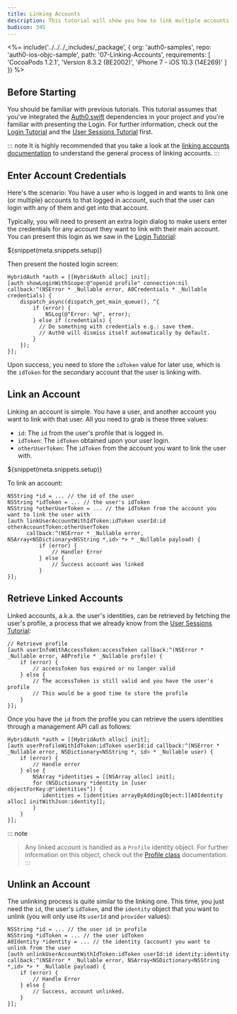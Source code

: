 ```yaml
---
title: Linking Accounts
description: This tutorial will show you how to link multiple accounts within the same user.
budicon: 345
---
```


<%= include('../../../_includes/_package', {
  org: 'auth0-samples',
  repo: 'auth0-ios-objc-sample',
  path: '07-Linking-Accounts',
  requirements: [
    'CocoaPods 1.2.1',
    'Version 8.3.2 (8E2002)',
    'iPhone 7 - iOS 10.3 (14E269)'
  ]
}) %>

## Before Starting

You should be familiar with previous tutorials. This tutorial assumes that you've integrated the [Auth0.swift](https://github.com/auth0/Auth0.swift/) dependencies in your project and you're familiar with presenting the Login. For further information, check out the [Login Tutorial](/quickstart/native/ios-objc/00-login) and the [User Sessions Tutorial](/quickstart/native/ios-objc/03-user-sessions) first.

::: note
It is highly recommended that you take a look at the [linking accounts documentation](/link-accounts) to understand the general process of linking accounts.
:::

## Enter Account Credentials

Here's the scenario: You have a user who is logged in and wants to link one (or multiple) accounts to that logged in account, such that the user can login with any of them and get into that account.

Typically, you will need to present an extra login dialog to make users enter the credentials for any account they want to link with their main account. You can present this login as we saw in the [Login Tutorial](/quickstart/native/ios-objc/00-login):

${snippet(meta.snippets.setup)}

Then present the hosted login screen:

```objc
HybridAuth *auth = [[HybridAuth alloc] init];
[auth showLoginWithScope:@"openid profile" connection:nil callback:^(NSError * _Nullable error, A0Credentials * _Nullable credentials) {
    dispatch_async(dispatch_get_main_queue(), ^{
        if (error) {
            NSLog(@"Error: %@", error);
        } else if (credentials) {
          // Do something with credentials e.g.: save them.
          // Auth0 will dismiss itself automatically by default.
        }
    });
}];
```

Upon success, you need to store the `idToken` value for later use, which is the `idToken` for the secondary account that the user is linking with.

## Link an Account

Linking an account is simple. You have a user, and another account you want to link with that user. All you need to grab is these three values:

- `id`: The `id` from the user's profile that is logged in.
- `idToken`: The `idToken` obtained upon your user login.
- `otherUserToken`: The `idToken` from the account you want to link the user with.

${snippet(meta.snippets.setup)}

To link an account:

```objc
NSString *id = ... // the id of the user
NSString *idToken = ... // the user's idToken
NSString *otherUserToken = ... // the idToken from the account you want to link the user with
[auth linkUserAccountWithIdToken:idToken userId:id otherAccountToken:otherUserToken
      callback:^(NSError * _Nullable error, NSArray<NSDictionary<NSString *,id> *> * _Nullable payload) {
          if (error) {
              // Handler Error
          } else {
              // Success account was linked
          }
}];
```

## Retrieve Linked Accounts

Linked accounts, a.k.a. the user's identities, can be retrieved by fetching the user's profile, a process that we already know from the [User Sessions Tutorial](/quickstart/native/ios-objc/03-user-sessions#validate-an-accesstoken):

```objc
// Retrieve profile
[auth userInfoWithAccessToken:accessToken callback:^(NSError * _Nullable error, A0Profile * _Nullable profile) {
    if (error) {
        // accessToken has expired or no longer valid
    } else {
        // The accessToken is still valid and you have the user's profile
        // This would be a good time to store the profile
    }
}];
```

Once you have the `id` from the profile you can retrieve the users identities through a management API call as follows:

```objc
HybridAuth *auth = [[HybridAuth alloc] init];
[auth userProfileWithIdToken:idToken userId:id callback:^(NSError * _Nullable error, NSDictionary<NSString *, id> * _Nullable user) {
    if (error) {
        // Handle error
    } else {
        NSArray *identities = [[NSArray alloc] init];
        for (NSDictionary *identity in [user objectForKey:@"identities"]) {
           identities = [identities arrayByAddingObject:[[A0Identity alloc] initWithJson:identity]];
        }
    }
}];
```

::: note
> Any linked account is handled as a `Profile` identity object. For further information on this object, check out the [Profile class](https://github.com/auth0/Auth0.swift/blob/master/Auth0/Profile.swift) documentation.
:::

## Unlink an Account

The unlinking process is quite similar to the linking one. This time, you just need the `id`, the user's `idToken`, and the `identity` object that you want to unlink (you will only use its `userId` and `provider` values):

```objc
NSString *id = ... // the user id in profile
NSString *idToken = ... // the user idToken
A0Identity *identity = ... // the identity (account) you want to unlink from the user
[auth unlinkUserAccountWithIdToken:idToken userId:id identity:identity callback:^(NSError * _Nullable error, NSArray<NSDictionary<NSString *,id> *> * _Nullable payload) {
    if (error) {
        // Handle Error
    } else {
        // Success, account unlinked.
    }
}];
```
